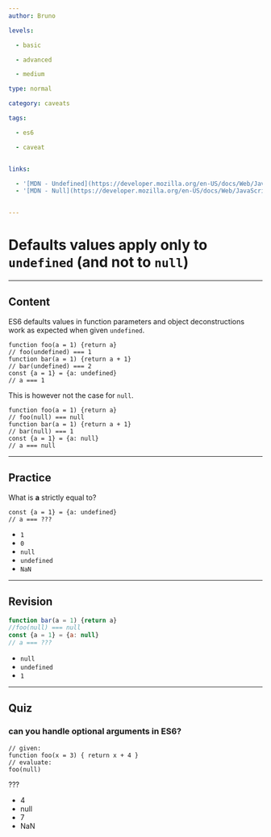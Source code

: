 ```yaml
---
author: Bruno

levels:

  - basic

  - advanced

  - medium

type: normal

category: caveats

tags:

  - es6

  - caveat


links:

  - '[MDN - Undefined](https://developer.mozilla.org/en-US/docs/Web/JavaScript/Reference/Global_Objects/undefined){website}'
  - '[MDN - Null](https://developer.mozilla.org/en-US/docs/Web/JavaScript/Reference/Global_Objects/null){website}'


---
```


# Defaults values apply only to `undefined` (and not to `null`)

---
## Content

ES6 defaults values in function parameters and object deconstructions work as expected when given `undefined`.


```
function foo(a = 1) {return a}
// foo(undefined) === 1
function bar(a = 1) {return a + 1}
// bar(undefined) === 2
const {a = 1} = {a: undefined}
// a === 1
```

This is however not the case for `null`.
```
function foo(a = 1) {return a}
// foo(null) === null
function bar(a = 1) {return a + 1}
// bar(null) === 1
const {a = 1} = {a: null}
// a === null
```

---
## Practice

What is **a** strictly equal to?
```
const {a = 1} = {a: undefined}
// a === ???
```

* `1`
* `0`
* `null`
* `undefined`
* `NaN`

---
## Revision

```javascript
function bar(a = 1) {return a}
//foo(null) === null
const {a = 1} = {a: null}
// a === ???
```


* `null`
* `undefined`
* `1`

---
## Quiz
### can you handle optional arguments in ES6?
```
// given:
function foo(x = 3) { return x + 4 }
// evaluate:
foo(null)
```

 ???

* 4
* null
* 7
* NaN


